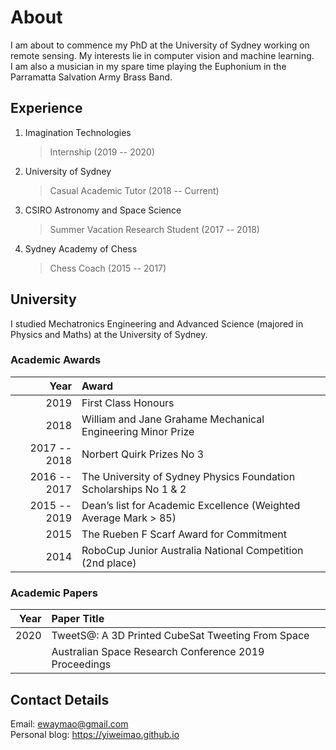 # About

I am about to commence my PhD at the University of Sydney working on remote sensing. My interests lie in computer vision and machine learning. <br>
I am also a musician in my spare time playing the Euphonium in the Parramatta Salvation Army Brass Band. 

## Experience

1. Imagination Technologies<br>
    > Internship (2019 -- 2020)
2. University of Sydney<br>
    > Casual Academic Tutor (2018 -- Current)
3. CSIRO Astronomy and Space Science<br>
    > Summer Vacation Research Student (2017 -- 2018)
4. Sydney Academy of Chess<br>
    > Chess Coach (2015 -- 2017)

## University
I studied Mechatronics Engineering and Advanced Science (majored in Physics and Maths) at the University of Sydney. 


### Academic Awards


| Year | Award |
| -: | :- |
| 2019 | First Class Honours |
| 2018 | William and Jane Grahame Mechanical Engineering Minor Prize |
| 2017 -- 2018 | Norbert Quirk Prizes No 3 |
| 2016 -- 2017 | The University of Sydney Physics Foundation Scholarships No 1 & 2 |
| 2015 -- 2019 | Dean’s list for Academic Excellence (Weighted Average Mark > 85) |
| 2015 | The Rueben F Scarf Award for Commitment |
| 2014 | RoboCup Junior Australia National Competition (2nd place) |


### Academic Papers


| Year | Paper Title |
| -: | :- |
| 2020 | TweetS@: A 3D Printed CubeSat Tweeting From Space |
|   | Australian Space Research Conference 2019 Proceedings |



## Contact Details
Email: <ewaymao@gmail.com><br>
Personal blog: <https://yiweimao.github.io>
